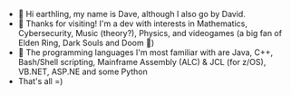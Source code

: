 - 👋 Hi earthling, my name is Dave, although I also go by David.
- 👀 Thanks for visiting! I'm a dev with interests in Mathematics, Cybersecurity, Music (theory?), Physics, and videogames (a big fan of Elden Ring, Dark Souls and Doom 👀)
- 🌱 The programming languages I'm most familiar with are Java, C++, Bash/Shell scripting, Mainframe Assembly (ALC) & JCL (for z/OS), VB.NET, ASP.NE and some Python
- That's all =)
<!---
dave0196/dave0196 is a ✨ special ✨ repository because its `README.md` (this file) appears on your GitHub profile.
You can click the Preview link to take a look at your changes.
--->
